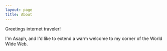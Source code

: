 ```yaml
---
layout: page
title: About
---
```


<p class="message">
  Greetings internet traveler!
  
  I'm Asaph, and I'd like to extend a warm welcome to my corner of the World Wide Web.
</p>


